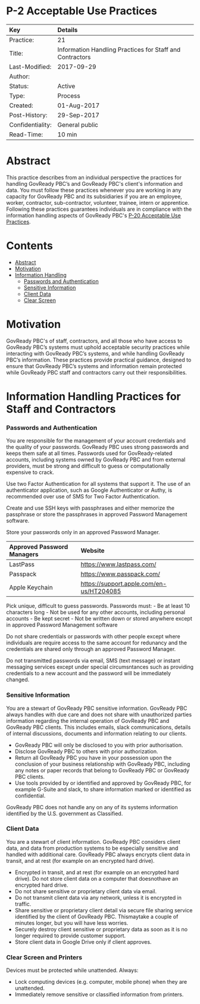 P-2 Acceptable Use Practices
============================

| Key              | Details                                                                          |
|:-----------------|:---------------------------------------------------------------------------------|
| Practice:        | 21                                                                               |
| Title:           | Information Handling Practices for Staff and Contractors                         |
| Last-Modified:   | 2017-09-29                                                                       |
| Author:          |                                                                                  |
| Status:          | Active                                                                           |
| Type:            | Process                                                                          |
| Created:         | 01-Aug-2017                                                                      |
| Post-History:    | 29-Sep-2017                                                                      |
| Confidentiality: | General public                                                                   |
| Read-Time:       | 10 min                                                                           |


Abstract
========
This practice describes from an individual perspective the practices for handling GovReady PBC’s and GovReady PBC's client's information and data. You must follow these practices whenever you are working in any capacity for GovReady PBC and its subsidiaries if you are an employee, worker, contractor, sub-contractor, volunteer, trainee, intern or apprentice. Following these practices guarantees individuals are in compliance with the information handling aspects of GovReady PBC's [P-20 Acceptable Use Practices](p-0020.md).

Contents
========

  * [Abstract](#Abstract)
  * [Motivation](#Motivation)
  * [Information Handling](#Information-Handling-Practices-for-Staff-and-Contractors)
     * [Passwords and Authentication](#Passwords-and-Authentication)
     * [Sensitive Information](#Sensitive-Information)
     * [Client Data](#Client-Data)
     * [Clear Screen](#Clear-Screen-and-Printers)

Motivation
==========
GovReady PBC's of staff, contractors, and all those who have access to GovReady PBC’s systems must uphold acceptable security practices while interacting with GovReady PBC’s systems, and while handling GovReady PBC’s information. These practices provide practical guidance, designed to ensure that GovReady PBC’s systems and information remain protected while GovReady PBC staff and contractors carry out their responsibilities.

Information Handling Practices for Staff and Contractors
========================================================

### Passwords and Authentication

You are responsible for the management of your account credentials and the quality of your passwords. GovReady PBC uses strong passwords and keeps them safe at all times. Passwords used for GovReady-related accounts, including systems owned by GovReady PBC and from external providers, must be strong and difficult to guess or computationally expensive to crack.

Use two Factor Authentication for all systems that support it. The use of an authenticator application, such as Google Authenticator or Authy, is recommended over use of SMS for Two Factor Authentication.

Create and use SSH keys with passphrases and either memorize the passphrase or store the passphrases in approved Password Management software.

Store your passwords only in an approved Password Manager.

| Approved Password Managers | Website                                  |
|:---------------------------|:-----------------------------------------|
| LastPass                   | https://www.lastpass.com/                |
| Passpack                   | https://www.passpack.com/                |
| Apple Keychain             | https://support.apple.com/en-us/HT204085 |

Pick unique, difficult to guess passwords. Passwords must:
	- Be at least 10 characters long
	- Not be used for any other accounts, including personal accounts
	- Be kept secret
	- Not be written down or stored anywhere except in approved Password Management software

Do not share credentials or passwords with other people except where individuals are require access to the same account for redunancy and the credentials are shared only through an approved Password Manager.

Do not transmitted passwords via email, SMS (text message) or instant messaging services except under special circumsntances such as providing credentials to a new account and the password will be immediately changed.

### Sensitive Information

You are a stewart of GovReady PBC sensitive information. GovReady PBC always handles with due care and does not share with unauthorized parties information regarding the internal operation of GovReady PBC and GovReady PBC clients. This includes emails, slack communications, details of internal discussions, documents and information relating to our clients. 

- GovReady PBC will only be disclosed to you with prior authorisation.
- Disclose GovReady PBC to others with prior authorization.
- Return all GovReady PBC you have in your possession upon the conclusion of your business relationship with GovReady PBC,  including any notes or paper records that belong to GovReady PBC or GovReady PBC clients.
- Use tools provided by or identified and approved by GovReady PBC, for example G-Suite and slack, to share information marked or identified as confidential.

GovReady PBC does not handle any on any of its systems information identified by the U.S. government as Classified.

### Client Data

You are a stewart of client information. GovReady PBC considers client data, and data from production systems to be especially sensitive and handled with additional care. GovReady PBC always encrypts client data in transit, and at rest (for example on an encrypted hard drive).

- Encrypted in transit, and at rest (for example on an encrypted hard drive). Do not store client data on a computer that doesnothave an encrypted hard drive.
- Do not share sensitive or proprietary client data via email. 
- Do not transmit client data via any network, unless it is encrypted in traffic.
- Share sensitive or proprietary client detail via secure file sharing service identified by the client of GovReady PBC. Thismaytake a couple of minutes longer, but you will have less worries.
- Securely destroy client sensitive or proprietary data as soon as it is no longer required to provide customer support.
- Store client data in Google Drive only if client approves.

### Clear Screen and Printers

Devices must be protected while unattended. Always:

- Lock computing devices (e.g. computer, mobile phone) when they are unattended.
- Immediately remove sensitive or classified information from printers.